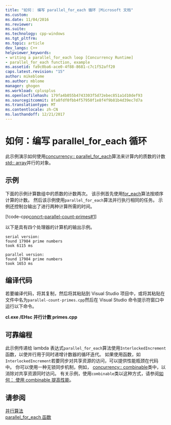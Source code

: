 ```yaml
---
title: "如何： 编写 parallel_for_each 循环 |Microsoft 文档"
ms.custom: 
ms.date: 11/04/2016
ms.reviewer: 
ms.suite: 
ms.technology: cpp-windows
ms.tgt_pltfrm: 
ms.topic: article
dev_langs: C++
helpviewer_keywords:
- writing a parallel_for_each loop [Concurrency Runtime]
- parallel_for_each function, example
ms.assetid: fa9c0ba6-ace0-4f88-8681-c7c1f52aff20
caps.latest.revision: "15"
author: mikeblome
ms.author: mblome
manager: ghogen
ms.workload: cplusplus
ms.openlocfilehash: 179fa4b055b4743303f5d72ebec851a1d10def93
ms.sourcegitcommit: 8fa8fdf0fbb4f57950f1e8f4f9b81b4d39ec7d7a
ms.translationtype: MT
ms.contentlocale: zh-CN
ms.lasthandoff: 12/21/2017
---
```

# <a name="how-to-write-a-parallelforeach-loop"></a>如何：编写 parallel_for_each 循环
此示例演示如何使用[concurrency:: parallel_for_each](reference/concurrency-namespace-functions.md#parallel_for_each)算法来计算内的质数的计数[std:: array](../../standard-library/array-class-stl.md)并行的对象。  
  
## <a name="example"></a>示例  
 下面的示例计算数组中的质数的计数两次。 该示例首先使用[for_each](../../standard-library/algorithm-functions.md#for_each)算法按顺序计算的计数。 然后该示例使用`parallel_for_each`算法并行执行相同的任务。 示例还控制台输出了进行两种计算所需的时间。  
  
 [!code-cpp[concrt-parallel-count-primes#1](../../parallel/concrt/codesnippet/cpp/how-to-write-a-parallel-for-each-loop_1.cpp)]  
  
 以下是具有四个处理器的计算机的输出示例。  
  
```Output  
serial version:  
found 17984 prime numbers  
took 6115 ms  
 
parallel version:  
found 17984 prime numbers  
took 1653 ms  
```  
  
## <a name="compiling-the-code"></a>编译代码  
 若要编译代码，将其复制，然后将其粘贴到 Visual Studio 项目中，或将其粘贴在文件中名为`parallel-count-primes.cpp`然后在 Visual Studio 命令提示符窗口中运行以下命令。  
  
 **cl.exe /EHsc 并行计数 primes.cpp**  
  
## <a name="robust-programming"></a>可靠编程  
 此示例传递给 lambda 表达式`parallel_for_each`算法使用`InterlockedIncrement`函数，以使并行用于同时递增计数器的循环迭代。 如果使用函数，如`InterlockedIncrement`若要同步对共享资源的访问，可以提供性能瓶颈在代码中。 你可以使用一种无锁同步机制，例如， [concurrency:: combinable](../../parallel/concrt/reference/combinable-class.md)类中，以消除对共享资源同时访问。 有关示例，使用`combinable`类以这种方式，请参阅[如何： 使用 combinable 提高性能](../../parallel/concrt/how-to-use-combinable-to-improve-performance.md)。  
  
## <a name="see-also"></a>请参阅  
 [并行算法](../../parallel/concrt/parallel-algorithms.md)   
 [parallel_for_each 函数](reference/concurrency-namespace-functions.md#parallel_for_each)


